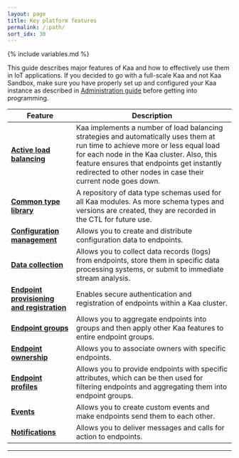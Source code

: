 ```yaml
---
layout: page
title: Key platform features
permalink: /:path/
sort_idx: 30
---
```

{% include variables.md %}


This guide describes major features of Kaa and how to effectively use them in IoT applications. 
If you decided to go with a full-scale Kaa and not Kaa Sandbox, make sure you have properly set up and configured your Kaa instance as described in [Administration guide]({{root_url}}Administration-guide/) before getting into programming. 

| Feature | Description |
|-------|----------------|
| **[Active load balancing]({{root_url}}Architecture-overview/#active-load-balancing)** | Kaa implements a number of load balancing strategies and automatically uses them at run time to achieve more or less equal load for each node in the Kaa cluster. Also, this feature ensures that endpoints get instantly redirected to other nodes in case their current node goes down.
| **[Common type library]({{root_url}}Programming-guide/Key-platform-features/Common-Type-Library/)** | A repository of data type schemas used for all Kaa modules. As more schema types and versions are created, they are recorded in the CTL for future use.
| **[Configuration management]({{root_url}}Programming-guide/Key-platform-features/Configuration-management/)** | Allows you to create and distribute configuration data to endpoints.
| **[Data collection]({{root_url}}Programming-guide/Key-platform-features/Data-collection/)** | Allows you to collect data records (logs) from endpoints, store them in specific data processing systems, or submit to immediate stream analysis. 
| **[Endpoint provisioning and registration]({{root_url}}Programming-guide/Key-platform-features/Devices-provisioning-and-registration/)** | Enables secure authentication and registration of endpoints within a Kaa cluster.
| **[Endpoint groups]({{root_url}}Programming-guide/Key-platform-features/Endpoint-groups/)** | Allows you to aggregate endpoints into groups and then apply other Kaa features to entire endpoint groups.
| **[Endpoint ownership]({{root_url}}Programming-guide/Key-platform-features/Endpoint-ownership/)** | Allows you to associate owners with specific endpoints.
| **[Endpoint profiles]({{root_url}}Programming-guide/Key-platform-features/Endpoint-profiles/)** | Allows you to provide endpoints with specific attributes, which can be then used for filtering endpoints and aggregating them into endpoint groups. 
| **[Events]({{root_url}}Programming-guide/Key-platform-features/Events/)** | Allows you to create custom events and make endpoints send them to each other. 
| **[Notifications]({{root_url}}Programming-guide/Key-platform-features/Notifications/)** | Allows you to deliver messages and calls for action to endpoints.

---

